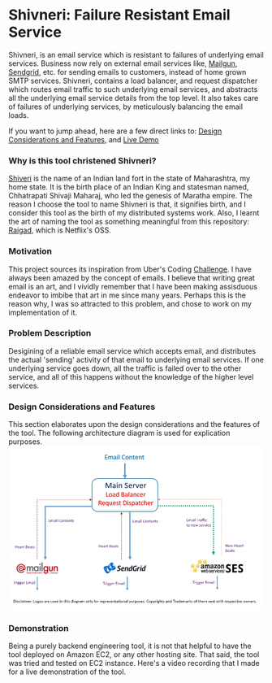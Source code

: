 # Shivneri: Failure Resistant Email Service

Shivneri, is an email service which is resistant to failures of underlying email services. Business now rely on external email services like, [Mailgun](https://mailgun.com), [Sendgrid](https://sendgrid.com/), etc. for sending emails to customers, instead of home grown SMTP services. Shivneri, contains a load balancer, and request dispatcher which routes email traffic to such underlying email services, and abstracts all the underlying email service details from the top level. It also takes care of failures of underlying services, by meticulously balancing the email loads.

If you want to jump ahead, here are a few direct links to: [Design Considerations and Features](https://github.com/ashwintumma23/Shivneri/#design-considerations-and-features), and [Live Demo](https://github.com/ashwintumma23/Shivneri/#demonstration)

### Why is this tool christened Shivneri?
[Shiveri](https://en.wikipedia.org/wiki/Shivneri) is the name of an Indian land fort in the state of Maharashtra, my home state. It is the birth place of an Indian King and statesman named, Chhatrapati Shivaji Maharaj, who led the genesis of Maratha empire. The reason I choose the tool to name Shivneri is that, it signifies birth, and I consider this tool as the birth of my distributed systems work. Also, I learnt the art of naming the tool as something meaningful from this repository: [Raigad](https://github.com/Netflix/Raigad), which is Netflix's OSS.

### Motivation 
This project sources its inspiration from Uber's Coding [Challenge](https://github.com/uber/coding-challenge-tools/blob/master/coding_challenge.md). I have always been amazed by the concept of emails. I believe that writing great email is an art, and I vividly remember that I have been making assisduous endeavor to imbibe that art in me since many years. Perhaps this is the reason why, I was so attracted to this problem, and chose to work on my implementation of it.

### Problem Description
Desigining of a reliable email service which accepts email, and distributes the actual 'sending' activity of that email to underlying email services. If one underlying service goes down, all the traffic is failed over to the other service, and all of this happens without the knowledge of the higher level services. 

### Design Considerations and Features
This section elaborates upon the design considerations and the features of the tool. The following architecture diagram is used for explication purposes.
![Shivneri Architecture](https://github.com/ashwintumma23/Shivneri/blob/master/images/ShivneriArchitecture.jpg "Shivneri Architecture")

### Demonstration
Being a purely backend engineering tool, it is not that helpful to have the tool deployed on Amazon EC2, or any other hosting site. That said, the tool was tried and tested on EC2 instance. Here's a video recording that I made for a live demonstration of the tool.
